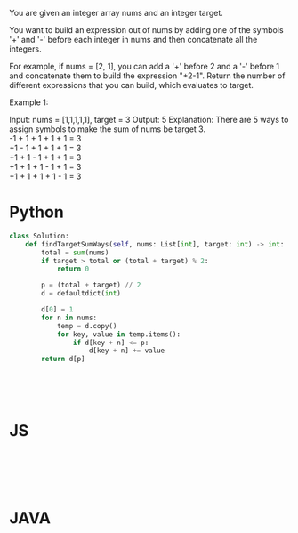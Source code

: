 You are given an integer array nums and an integer target.

You want to build an expression out of nums by adding one of the symbols '+' and '-' before each integer in nums and then concatenate all the integers.

For example, if nums = [2, 1], you can add a '+' before 2 and a '-' before 1 and concatenate them to build the expression "+2-1".
Return the number of different expressions that you can build, which evaluates to target.

 

Example 1:

Input: nums = [1,1,1,1,1], target = 3
Output: 5
Explanation: There are 5 ways to assign symbols to make the sum of nums be target 3.\
-1 + 1 + 1 + 1 + 1 = 3 \
+1 - 1 + 1 + 1 + 1 = 3 \
+1 + 1 - 1 + 1 + 1 = 3 \
+1 + 1 + 1 - 1 + 1 = 3 \
+1 + 1 + 1 + 1 - 1 = 3 


# Python

```python
class Solution:
    def findTargetSumWays(self, nums: List[int], target: int) -> int:
        total = sum(nums)
        if target > total or (total + target) % 2:
            return 0

        p = (total + target) // 2
        d = defaultdict(int)

        d[0] = 1
        for n in nums:
            temp = d.copy()
            for key, value in temp.items():
                if d[key + n] <= p:
                    d[key + n] += value
        return d[p]

```

<br />
<br />
<br />

# JS
```js

```

<br />
<br />
<br />

# JAVA
```java

```